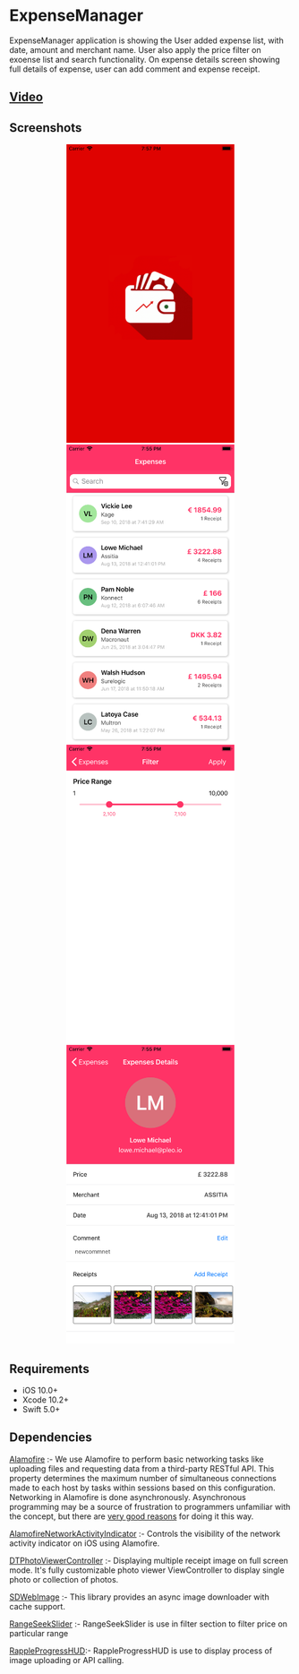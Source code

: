 # ExpenseManager
ExpenseManager application is showing the User added expense list, with date, amount and merchant name. User also apply the price filter on exoense list and search functionality. On expense details screen showing full details of expense, user can add comment and expense receipt. 

## [Video](https://github.com/iosdeveloper-portfolio/ExpenseManager/raw/master/Screenshorts/AppVideo.MP4)

## Screenshots
<div align="center">
<img height=533 width=300 src="./Screenshorts/1.Launch.png" />
<img height=533 width=300 src="./Screenshorts/2.list.png" />
<img height=533 width=300 src="./Screenshorts/3.filter.png" />
<img height=533 width=300 src="./Screenshorts/4.details.png" />
</div>

## Requirements

- iOS 10.0+
- Xcode 10.2+
- Swift 5.0+

## Dependencies

[Alamofire](https://github.com/Alamofire/Alamofire) :- We use Alamofire to perform basic networking tasks like uploading files and requesting data from a third-party RESTful API. This property determines the maximum number of simultaneous connections made to each host by tasks within sessions based on this configuration. 
Networking in Alamofire is done asynchronously. Asynchronous programming may be a source of frustration to programmers unfamiliar with the concept, but there are [very good reasons](https://developer.apple.com/library/ios/qa/qa1693/_index.html) for doing it this way.

[AlamofireNetworkActivityIndicator](https://github.com/Alamofire/AlamofireNetworkActivityIndicator) :- Controls the visibility of the network activity indicator on iOS using Alamofire.

[DTPhotoViewerController](https://github.com/tungvoduc/DTPhotoViewerController) :- Displaying multiple receipt image on full screen mode. It's fully customizable photo viewer ViewController to display single photo or collection of photos.

[SDWebImage](https://github.com/SDWebImage/SDWebImage) :- This library provides an async image downloader with cache support.

[RangeSeekSlider](https://github.com/WorldDownTown/RangeSeekSlider) :- RangeSeekSlider is use in filter section to filter price on particular range

[RappleProgressHUD](https://github.com/rjeprasad/RappleProgressHUD):- RappleProgressHUD is use to display process of image uploading or API calling.
